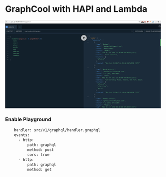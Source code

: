 # GraphCool with HAPI and Lambda

<img src="etc/gql.jpg" width="900">


### Enable Playground

```
    handler: src/v1/graphql/handler.graphql
    events:
      - http:
          path: graphql
          method: post
          cors: true
      - http:
          path: graphql
          method: get
```